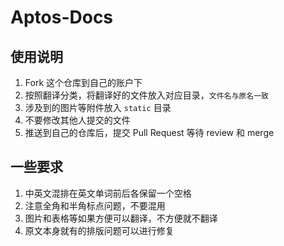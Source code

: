 # Aptos-Docs

## 使用说明

1. Fork 这个仓库到自己的账户下
2. 按照翻译分类，将翻译好的文件放入对应目录，`文件名与原名一致`
3. 涉及到的图片等附件放入 `static` 目录
4. 不要修改其他人提交的文件
5. 推送到自己的仓库后，提交 Pull Request 等待 review 和 merge

## 一些要求

1. 中英文混排在英文单词前后各保留一个空格
2. 注意全角和半角标点问题，不要混用
3. 图片和表格等如果方便可以翻译，不方便就不翻译
4. 原文本身就有的排版问题可以进行修复
